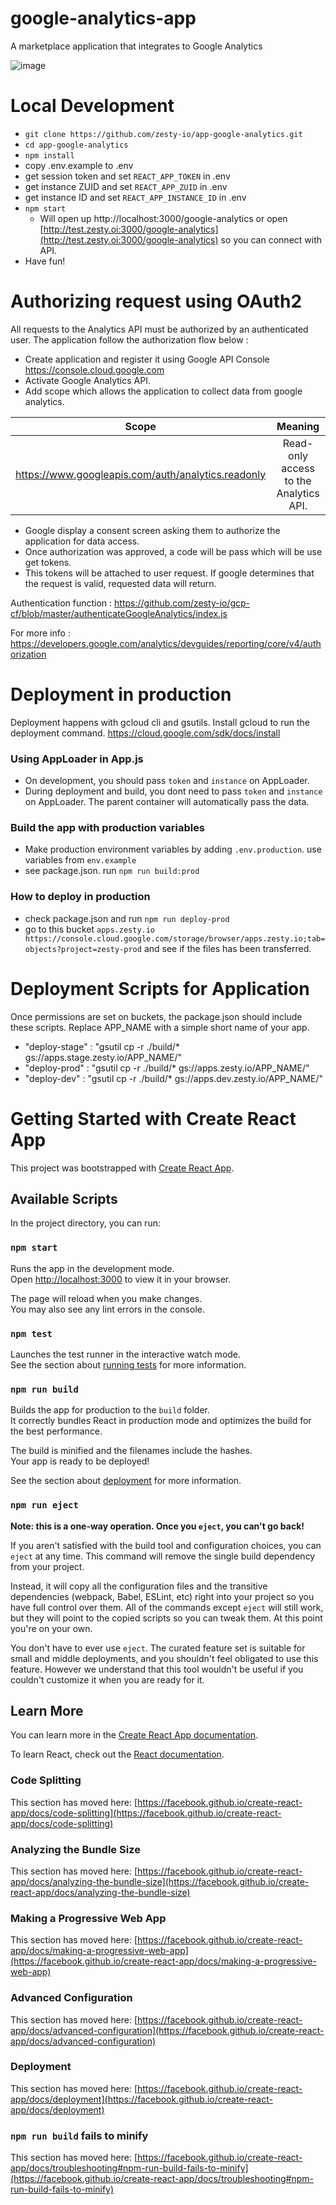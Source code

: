 # google-analytics-app
A marketplace application that integrates to Google Analytics

![image](https://user-images.githubusercontent.com/50983144/177836969-4c664c46-4bb4-40eb-ba09-2728549bcae2.png)

# Local Development

-   `git clone https://github.com/zesty-io/app-google-analytics.git`
-   `cd app-google-analytics`
-   `npm install`
-   copy .env.example to .env
-   get session token and set `REACT_APP_TOKEN` in .env
-   get instance ZUID and set `REACT_APP_ZUID` in .env
-   get instance ID and set `REACT_APP_INSTANCE_ID` in .env
-   `npm start`
    -   Will open up http://localhost:3000/google-analytics or open [http://test.zesty.oi:3000/google-analytics](http://test.zesty.oi:3000/google-analytics) so you can connect with API.
-   Have fun!

# Authorizing request using OAuth2

All requests to the Analytics API must be authorized by an authenticated user. The application follow the authorization flow below :

-   Create application and register it using Google API Console https://console.cloud.google.com
-   Activate Google Analytics API.
-   Add scope which allows the application to collect data from google analytics.

| Scope | Meaning |
| :---: | :---: |
| https://www.googleapis.com/auth/analytics.readonly | Read-only access to the Analytics API. |

-   Google display a consent screen asking them to authorize the application for data access.
-   Once authorization was approved, a code will be pass which will be use get tokens.
-   This tokens will be attached to user request. If google determines that the request is valid, requested data will return.

Authentication function : https://github.com/zesty-io/gcp-cf/blob/master/authenticateGoogleAnalytics/index.js

For more info : https://developers.google.com/analytics/devguides/reporting/core/v4/authorization

# Deployment in production

Deployment happens with gcloud cli and gsutils. Install gcloud to run the deployment command. https://cloud.google.com/sdk/docs/install


### Using AppLoader in App.js

-   On development, you should pass `token` and `instance` on AppLoader.
-   During deployment and build, you dont need to pass `token` and `instance` on AppLoader. The parent container will automatically pass the data.

### Build the app with production variables

-   Make production environment variables by adding `.env.production`. use variables from `env.example`
-   see package.json. run `npm run build:prod`

### How to deploy in production

-  check package.json and run `npm run deploy-prod`
-  go to this bucket `apps.zesty.io https://console.cloud.google.com/storage/browser/apps.zesty.io;tab=objects?project=zesty-prod` and see if the files has been transferred.



# Deployment Scripts for Application

Once permissions are set on buckets, the package.json should include these scripts. Replace APP_NAME with a simple short name of your app.

-   "deploy-stage" : "gsutil cp -r ./build/* gs://apps.stage.zesty.io/APP_NAME/"
-   "deploy-prod" : "gsutil cp -r ./build/* gs://apps.zesty.io/APP_NAME/"
-   "deploy-dev" : "gsutil cp -r ./build/* gs://apps.dev.zesty.io/APP_NAME/"


# Getting Started with Create React App

This project was bootstrapped with [Create React App](https://github.com/facebook/create-react-app).

## Available Scripts

In the project directory, you can run:

### `npm start`

Runs the app in the development mode.\
Open [http://localhost:3000](http://localhost:3000) to view it in your browser.

The page will reload when you make changes.\
You may also see any lint errors in the console.

### `npm test`

Launches the test runner in the interactive watch mode.\
See the section about [running tests](https://facebook.github.io/create-react-app/docs/running-tests) for more information.

### `npm run build`

Builds the app for production to the `build` folder.\
It correctly bundles React in production mode and optimizes the build for the best performance.

The build is minified and the filenames include the hashes.\
Your app is ready to be deployed!

See the section about [deployment](https://facebook.github.io/create-react-app/docs/deployment) for more information.

### `npm run eject`

**Note: this is a one-way operation. Once you `eject`, you can't go back!**

If you aren't satisfied with the build tool and configuration choices, you can `eject` at any time. This command will remove the single build dependency from your project.

Instead, it will copy all the configuration files and the transitive dependencies (webpack, Babel, ESLint, etc) right into your project so you have full control over them. All of the commands except `eject` will still work, but they will point to the copied scripts so you can tweak them. At this point you're on your own.

You don't have to ever use `eject`. The curated feature set is suitable for small and middle deployments, and you shouldn't feel obligated to use this feature. However we understand that this tool wouldn't be useful if you couldn't customize it when you are ready for it.

## Learn More

You can learn more in the [Create React App documentation](https://facebook.github.io/create-react-app/docs/getting-started).

To learn React, check out the [React documentation](https://reactjs.org/).

### Code Splitting

This section has moved here: [https://facebook.github.io/create-react-app/docs/code-splitting](https://facebook.github.io/create-react-app/docs/code-splitting)

### Analyzing the Bundle Size

This section has moved here: [https://facebook.github.io/create-react-app/docs/analyzing-the-bundle-size](https://facebook.github.io/create-react-app/docs/analyzing-the-bundle-size)

### Making a Progressive Web App

This section has moved here: [https://facebook.github.io/create-react-app/docs/making-a-progressive-web-app](https://facebook.github.io/create-react-app/docs/making-a-progressive-web-app)

### Advanced Configuration

This section has moved here: [https://facebook.github.io/create-react-app/docs/advanced-configuration](https://facebook.github.io/create-react-app/docs/advanced-configuration)

### Deployment

This section has moved here: [https://facebook.github.io/create-react-app/docs/deployment](https://facebook.github.io/create-react-app/docs/deployment)

### `npm run build` fails to minify

This section has moved here: [https://facebook.github.io/create-react-app/docs/troubleshooting#npm-run-build-fails-to-minify](https://facebook.github.io/create-react-app/docs/troubleshooting#npm-run-build-fails-to-minify)

